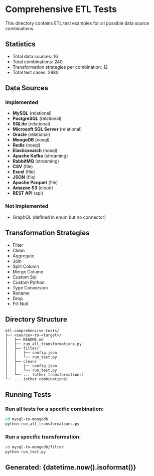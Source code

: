 # Comprehensive ETL Tests

This directory contains ETL test examples for all possible data source combinations.

## Statistics
- Total data sources: 16
- Total combinations: 240
- Transformation strategies per combination: 12
- Total test cases: 2880

## Data Sources

### Implemented
- **MySQL** (relational)
- **PostgreSQL** (relational)
- **SQLite** (relational)
- **Microsoft SQL Server** (relational)
- **Oracle** (relational)
- **MongoDB** (nosql)
- **Redis** (nosql)
- **Elasticsearch** (nosql)
- **Apache Kafka** (streaming)
- **RabbitMQ** (streaming)
- **CSV** (file)
- **Excel** (file)
- **JSON** (file)
- **Apache Parquet** (file)
- **Amazon S3** (cloud)
- **REST API** (api)

### Not Implemented
- GraphQL (defined in enum but no connector)

## Transformation Strategies
- Filter
- Clean
- Aggregate
- Join
- Split Column
- Merge Column
- Custom Sql
- Custom Python
- Type Conversion
- Rename
- Drop
- Fill Null

## Directory Structure
```
etl-comprehensive-tests/
├── <source>-to-<target>/
│   ├── README.md
│   ├── run_all_transformations.py
│   ├── filter/
│   │   ├── config.json
│   │   └── run_test.py
│   ├── clean/
│   │   ├── config.json
│   │   └── run_test.py
│   └── ... (other transformations)
└── ... (other combinations)
```

## Running Tests

### Run all tests for a specific combination:
```bash
cd mysql-to-mongodb
python run_all_transformations.py
```

### Run a specific transformation:
```bash
cd mysql-to-mongodb/filter
python run_test.py
```

## Generated: {datetime.now().isoformat()}
